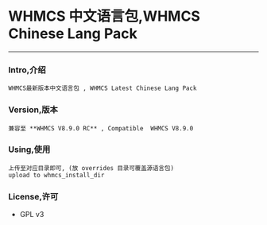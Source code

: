 # WHMCS 中文语言包,WHMCS Chinese Lang Pack
---

### Intro,介绍

    WHMCS最新版本中文语言包 , WHMCS Latest Chinese Lang Pack

### Version,版本

    兼容至 **WHMCS V8.9.0 RC** , Compatible  WHMCS V8.9.0

### Using,使用

    上传至对应目录即可, (放 overrides 目录可覆盖源语言包)          
    upload to whmcs_install_dir

### License,许可
 - GPL v3
